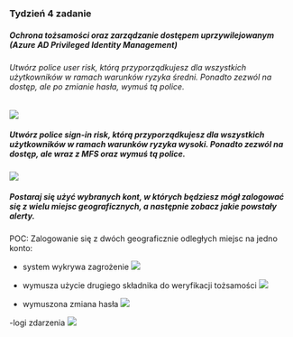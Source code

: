 


### Tydzień 4 zadanie

##### Ochrona tożsamości oraz zarządzanie dostępem uprzywilejowanym (Azure AD Privileged Identity Management)



###### Utwórz police user risk, którą przyporządkujesz dla wszystkich użytkowników w ramach warunków ryzyka średni. Ponadto zezwól na dostęp, ale po zmianie hasła, wymuś tą police.

![](https://github.com/yourand/szkolaChmury/blob/master/azureSecurity/week4/img/1-user-risk-policy.JPG)



##### Utwórz police sign-in risk, którą przyporządkujesz dla wszystkich użytkowników w ramach warunków ryzyka wysoki. Ponadto zezwól na dostęp, ale wraz z MFS oraz wymuś tą police.

![](https://github.com/yourand/szkolaChmury/blob/master/azureSecurity/week4/img/2-sign-in-risk-policy.JPG)

##### Postaraj się użyć wybranych kont, w których będziesz mógł zalogować się z wielu miejsc geograficznych, a następnie zobacz jakie powstały alerty.
POC: Zalogowanie się z dwóch geograficznie odległych miejsc na jedno konto:

- system wykrywa zagrożenie
![](https://github.com/yourand/szkolaChmury/blob/master/azureSecurity/week4/img/3-sign-in-risk-policy-weryfikacja.JPG)


- wymusza użycie drugiego składnika do weryfikacji tożsamości
![](https://github.com/yourand/szkolaChmury/blob/master/azureSecurity/week4/img/3-sign-in-risk-policy-weryfikacja2.JPG)


- wymuszona zmiana hasła
![](https://github.com/yourand/szkolaChmury/blob/master/azureSecurity/week4/img/3-sign-in-risk-policy-weryfikacja3.JPG)


-logi zdarzenia
![](https://github.com/yourand/szkolaChmury/blob/master/azureSecurity/week4/img/3-sign-in-risk-policy-log.JPG)

